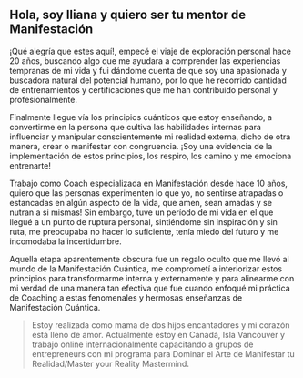 ## Hola, soy Iliana y quiero ser tu mentor de Manifestación

¡Qué alegría que estes aquí!, empecé el viaje de exploración personal hace 20 años, buscando algo que me ayudara a comprender las experiencias tempranas de mi vida y fui dándome cuenta de que soy una apasionada y buscadora natural del potencial humano, por lo que he recorrido cantidad de entrenamientos y certificaciones que me han contribuido personal y profesionalmente.

Finalmente llegue vía los principios cuánticos que estoy enseñando, a convertirme en la persona que cultiva las habilidades internas para influenciar y manipular conscientemente mi realidad externa, dicho de otra manera, crear o manifestar con congruencia. ¡Soy una evidencia de la implementación de estos principios, los respiro, los camino y me emociona entrenarte!

Trabajo como Coach especializada en Manifestación desde hace 10 años, quiero que las personas experimenten lo que yo, no sentirse atrapadas o estancadas en algún aspecto de la vida, que amen, sean amadas y se nutran a si mismas!
Sin embargo, tuve un período de mi vida en el que llegué a un punto de ruptura personal, sintiéndome sin inspiración y sin ruta, me preocupaba no hacer lo suficiente, tenía miedo del futuro y me incomodaba la incertidumbre.

Aquella etapa aparentemente obscura fue un regalo oculto que me llevó al mundo de la Manifestación Cuántica, me comprometí a interiorizar estos principios para transformarme interna y externamente y para alinearme con mi verdad de una manera tan efectiva que fue cuando enfoqué mi práctica de Coaching a estas fenomenales y hermosas enseñanzas de Manifestación Cuántica.

> Estoy realizada como mama de dos hijos encantadores y mi corazón está lleno de amor. Actualmente estoy en Canadá, Isla Vancouver y trabajo online internacionalmente capacitando a grupos de entrepreneurs con mi programa para Dominar el Arte de Manifestar tu Realidad/Master your Reality Mastermind.

